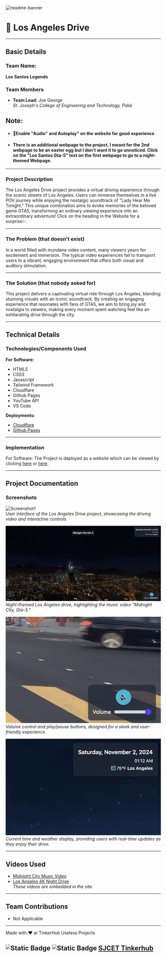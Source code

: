 <img height ="450" width="1000" alt="readme-banner" src="https://github.com/user-attachments/assets/35332e92-44cb-425b-9dff-27bcf1023c6c">

# 🌃 Los Angeles Drive

---

## Basic Details

### **Team Name:** 
**Los Santos Legends**

### **Team Members**
- **Team Lead:** Joe George  
  *St. Joseph's College of Engineering and Technology, Palai*

## **Note:** 
- #### 🔴Enable "Audio" and Autoplay" on the website for good experience
- #### There is an additional webpage to the project. I meant for the 2nd webpage to be an easter egg but I don't want it to go unnoticed. Click on the "Los Santos Gta-5" text on the first webpage to go to a night-themed Webpage.
  
---

### **Project Description**
The Los Angeles Drive project provides a virtual driving experience through the scenic streets of Los Angeles. Users can immerse themselves in a live POV journey while enjoying the nostalgic soundtrack of "Lady Hear Me Tonight." This unique combination aims to evoke memories of the beloved game GTA5, transforming an ordinary viewing experience into an extraordinary adventure! 
Click on the heading in the Website for a surprise✨.

---

### **The Problem (that doesn't exist)**
In a world filled with mundane video content, many viewers yearn for excitement and immersion. The typical video experiences fail to transport users to a vibrant, engaging environment that offers both visual and auditory stimulation.

---

### **The Solution (that nobody asked for)**
This project delivers a captivating virtual ride through Los Angeles, blending stunning visuals with an iconic soundtrack. By creating an engaging experience that resonates with fans of GTA5, we aim to bring joy and nostalgia to viewers, making every moment spent watching feel like an exhilarating drive through the city.

---

## Technical Details

### **Technologies/Components Used**
**For Software:**
- HTML5
- CSS3
- Javascript
- Tailwind Framework
- Cloudflare
- Github Pages
- YouTube API
- VS Code

**Deployments:**
- [Cloudflare](https://los-angeles-drive.pages.dev)
- [Github Pages](https://joegeorge022.github.io/Los-Angeles-Drive/)
  
---

### **Implementation**
For Software: 
The Project is deployed as a website which can be viewed by clicking [here](https://joegeorge022.github.io/Los-Angeles-Drive/) or [here](https://los-angeles-drive.pages.dev/).

---

## Project Documentation

### **Screenshots**
![Screenshot1](Screenshots/pic1.png)  
*User interface of the Los Angeles Drive project, showcasing the driving video and interactive controls.*

![Screenshot4](Screenshots/pic4.png)  
*Night-themed Los Angeles drive, highlighting the music video "Midnight City, Gta-5."*

![Screenshot2](Screenshots/pic2.png)  
*Volume control and play/pause buttons, designed for a sleek and user-friendly experience.*

![Screenshot3](Screenshots/pic3.png)  
*Current time and weather display, providing users with real-time updates as they enjoy their drive.*

---

## **Videos Used**
- [Midnight City Music Video](https://youtu.be/D_4S4mT3xG0?si=ieAESdp9XJ2YZlch)  
- [Los Angeles 4K Night Drive](https://youtu.be/WL-xeM0RD7E?si=H8TjNcDeD-GgeKWT)  
*These videos are embedded in the site.*

---

## **Team Contributions**
- Not Applicable

---

Made with ❤️ at TinkerHub Useless Projects 

![Static Badge](https://img.shields.io/badge/TinkerHub-24?color=%23000000&link=https%3A%2F%2Fwww.tinkerhub.org%2F) 
![Static Badge](https://img.shields.io/badge/UselessProject--24-24?link=https%3A%2F%2Fwww.tinkerhub.org%2Fevents%2FQ2Q1TQKX6Q%2FUseless%2520Projects)
[SJCET Tinkerhub](https://www.tinkerhub.org/campus/2165/St.%20Josephs%20College%20of%20Engineering%20and%20Technology,%20Choondacherry)
---
